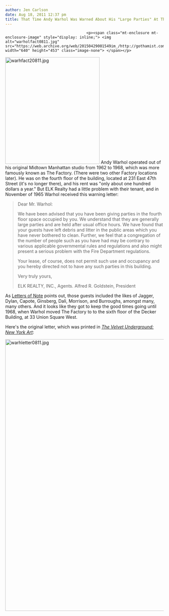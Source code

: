 ```yaml
---
author: Jen Carlson
date: Aug 18, 2011 12:37 pm
title: That Time Andy Warhol Was Warned About His "Large Parties" At The Factory
---
```


	
										<p><span class="mt-enclosure mt-enclosure-image" style="display: inline;"> <img alt="warholfact0811.jpg" src="https://web.archive.org/web/20150429001549im_/http://gothamist.com/attachments/arts_jen/warholfact0811.jpg" width="640" height="453" class="image-none"> </span></p>

<p><span class="mt-enclosure mt-enclosure-image" style="display: inline;"> <img alt="warhfact20811.jpg" src="https://web.archive.org/web/20150429001549im_/http://gothamist.com/attachments/arts_jen/warhfact20811.jpg" width="300" height="339" class="image-right"> </span>Andy Warhol operated out of his original Midtown Manhattan studio from 1962 to 1968, which was more famously known as The Factory. (There were two other Factory locations later). He was on the fourth floor of the building, located at 231 East 47th Street (it&apos;s no longer there), and his rent was &quot;only about one hundred dollars a year.&quot; But ELK Realty had a little problem with their tenant, and in November of 1965 Warhol received this warning letter:</p>

<blockquote>Dear Mr. Warhol:
<p>
We have been advised that you have been giving parties in the fourth floor space occupied by you. We understand that they are generally large parties and are held after usual office hours. We have found that your guests have left debris and litter in the public areas which you have never bothered to clean. Further, we feel that a congregation of the number of people such as you have had may be contrary to various applicable governmental rules and regulations and also might present a serious problem with the Fire Department regulations.
</p><p>
Your lease, of course, does not permit such use and occupancy and you hereby directed not to have any such parties in this building.
</p><p>
Very truly yours,
</p><p>
ELK REALTY, INC., Agents. Alfred R. Goldstein, President</p></blockquote>

<p>As <a href="https://web.archive.org/web/20150429001549/http://www.lettersofnote.com/2011/08/factory.html">Letters of Note</a> points out, those guests included the likes of Jagger, Dylan, Capote, Ginsberg, Dali, Morrison, and Burroughs, amongst many, many others. And it looks like they got to keep the good times going until 1968, when Warhol moved The Factory to to the sixth floor of the Decker Building, at 33 Union Square West. </p>

<p>Here&apos;s the original letter, which was printed in <a href="https://web.archive.org/web/20150429001549/http://www.amazon.com/gp/product/0847830845/ref=as_li_ss_tl?ie=UTF8&amp;tag=letofnot-20&amp;linkCode=as2&amp;camp=217145&amp;creative=399369&amp;creativeASIN=0847830845"><em>The Velvet Underground: New York Art</em></a>:</p>

<p><span class="mt-enclosure mt-enclosure-image" style="display: inline;"> <img alt="warhletter0811.jpg" src="https://web.archive.org/web/20150429001549im_/http://gothamist.com/attachments/arts_jen/warhletter0811.jpg" width="640" height="863" class="image-none"> </span></p>					
										
									
				